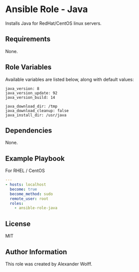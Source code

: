 # Ansible Role - Java

Installs Java for RedHat/CentOS linux servers.

## Requirements

None.

## Role Variables

Available variables are listed below, along with default values:

    java_version: 8
    java_version_update: 92
    java_version_build: 14

    java_download_dir: /tmp
    java_download_cleanup: false
    java_install_dir: /usr/java

## Dependencies

None.

## Example Playbook

For RHEL / CentOS

```yaml
---
- hosts: localhost
  become: true
  become_method: sudo
  remote_user: root
  roles:
    - ansible-role-java
```
## License

MIT

## Author Information

This role was created by Alexander Wolff.
